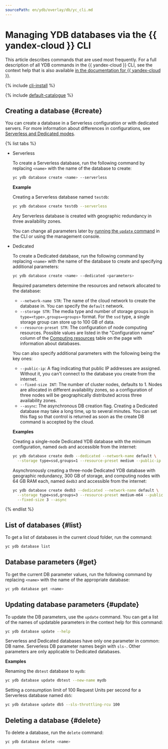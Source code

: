 ```yaml
---
sourcePath: en/ydb/overlay/db/yc_cli.md
---
```

# Managing YDB databases via the {{ yandex-cloud }} CLI

This article describes commands that are used most frequently. For a full description of all YDB commands in the {{ yandex-cloud }} CLI, see the context help that is also available [in the documentation for {{ yandex-cloud }}](../../cli/cli-ref/managed-services/ydb/).

{% include [cli-install](../../_includes/cli-install.md) %}

{% include [default-catalogue](../../_includes/default-catalogue.md) %}

## Creating a database {#create}

You can create a database in a Serverless configuration or with dedicated servers. For more information about differences in configurations, see [Serverless and Dedicated modes](../concepts/serverless_and_dedicated.md).

{% list tabs %}

- Serverless

  To create a Serverless database, run the following command by replacing `<name>` with the name of the database to create:

  ```bash
  yc ydb database create <name> --serverless
  ```

  **Example**

  Creating a Serverless database named `testdb`:

  ```bash
  yc ydb database create testdb --serverless
  ```

  Any Serverless database is created with geographic redundancy in three availability zones.

  You can change all parameters later by [running the `update` command](#update) in the CLI or using the management console.

- Dedicated

  To create a Dedicated database, run the following command by replacing `<name>` with the name of the database to create and specifying additional parameters:

  ```bash
  yc ydb database create <name> --dedicated <parameters>
  ```

  Required parameters determine the resources and network allocated to the database:

  * `--network-name STR`: The name of the cloud network to create the database in. You can specify the `default` network.
  * `--storage STR`: The media type and number of storage groups in `type=<type>,groups=<groups>` format. For the `ssd` type, a single storage group can store up to 100 GB of data.
  * `--resource-preset STR`: The configuration of node computing resources. Possible values are listed in the "Configuration name" column of the [Computing resources](../concepts/databases.md#resource-presets) table on the page with information about databases.

  You can also specify additional parameters with the following being the key ones:

  * `--public-ip`: A flag indicating that public IP addresses are assigned. Without it, you can't connect to the database you create from the internet.
  * `--fixed-size INT`: The number of cluster nodes, defaults to 1. Nodes are allocated in different availability zones, so a configuration of three nodes will be geographically distributed across three availability zones.
  * `--async`: The asynchronous DB creation flag. Creating a Dedicated database may take a long time, up to several minutes. You can set this flag so that control is returned as soon as the create DB command is accepted by the cloud.

  **Examples**

  Creating a single-node Dedicated YDB database with the minimum configuration, named `dedb` and accessible from the internet:

  ```bash
  yc ydb database create dedb --dedicated --network-name default \
    --storage type=ssd,groups=1 --resource-preset medium --public-ip
  ```

  Asynchronously creating a three-node Dedicated YDB database with geographic redundancy, 300 GB of storage, and computing nodes with 64 GB RAM each, named `dedb3` and accessible from the internet:

  ```bash
  yc ydb database create dedb3 --dedicated --network-name default \
    --storage type=ssd,groups=3 --resource-preset medium-m64 --public-ip \
    --fixed-size 3 --async
  ```

{% endlist %}

## List of databases {#list}

To get a list of databases in the current cloud folder, run the command:

```bash
yc ydb database list
```

## Database parameters {#get}

To get the current DB parameter values, run the following command by replacing `<name>` with the name of the appropriate database:

```bash
yc ydb database get <name>
```

## Updating database parameters {#update}

To update the DB parameters, use the `update` command. You can get a list of the names of updatable parameters in the context help for this command:

```bash
yc ydb database update --help
```

Serverless and Dedicated databases have only one parameter in common: DB name. Serverless DB parameter names begin with `sls-`. Other parameters are only applicable to Dedicated databases.

**Examples**

Renaming the `dbtest` database to `mydb`:

```bash
yc ydb database update dbtest --new-name mydb
```

Setting a consumption limit of 100 Request Units per second for a Serverless database named `db5`:

```bash
yc ydb database update db5 --sls-throttling-rcu 100
```

## Deleting a database {#delete}

To delete a database, run the `delete` command:

```bash
yc ydb database delete <name>
```
